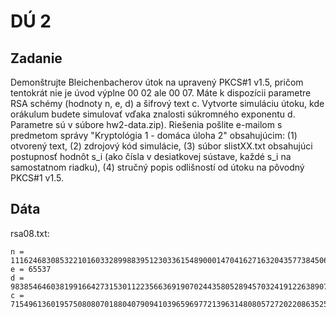 # DÚ 2

## Zadanie
Demonštrujte Bleichenbacherov útok na upravený PKCS#1 v1.5, pričom tentokrát nie je úvod výplne 00 02 ale 00 07. Máte k dispozícii parametre RSA schémy (hodnoty n, e, d) a šifrový text c. Vytvorte simuláciu útoku, kde orákulum budete simulovať vďaka znalosti súkromného exponentu d. Parametre sú v súbore hw2-data.zip). Riešenia pošlite e-mailom s predmetom správy "Kryptológia 1 - domáca úloha 2" obsahujúcim: (1) otvorený text, (2) zdrojový kód simulácie, (3) súbor slistXX.txt obsahujúci postupnosť hodnôt s_i (ako čísla v desiatkovej sústave, každé s_i na samostatnom riadku), (4) stručný popis odlišností od útoku na pôvodný PKCS#1 v1.5.

## Dáta

rsa08.txt:

    n = 11162468308532210160332899883951230336154890001470416271632043577384506025541656533028400896244330204504255200862241093658306770417020963947456518834241113
    e = 65537
    d = 9838546460381991664273153011223566369190702443580528945703241912263890719126234021723126164491759556645569326358625795657638818990999368153127757020427089
    c = 7154961360195750808070188040790941039659697721396314808057272022086352501635908707071146602080497866635109201252792290644407540423808956204460056076248586

